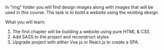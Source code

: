 In "img" folder you will find design images along with images that will be used in this course. The task is to build a website using the existing design.

What you will learn:
1) The first chapter will be building a website using pure HTML & CSS
2) Add SASS to the project and reconstruct styles
3) Upgrade project with either Vue.js or React.js to create a SPA.
